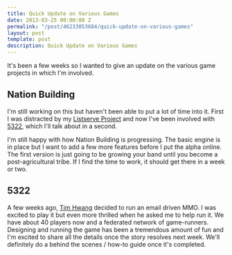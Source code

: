 ```yaml
---
title: Quick Update on Various Games
date: 2013-03-25 00:00:00 Z
permalink: "/post/46233053684/quick-update-on-various-games"
layout: post
template: post
description: Quick Update on Various Games
---
```


It's been a few weeks so I wanted to give an update on the various game projects in which I'm involved.

## Nation Building
I'm still working on this but haven't been able to put a lot of time into it. First I was distracted by my [Listserve Project](http://blog.randylubin.com/post/45633748006/results-from-the-listserve-experiment) and now I've been involved with [5322](http://brosephstalin.com/2013/03/12/5322-an-e-mail-based-mmo/), which I'll talk about in a second.

I'm still happy with how Nation Building is progressing. The basic engine is in place but I want to add a few more features before I put the alpha online. The first version is just going to be growing your band until you become a post-agricultural tribe. If I find the time to work, it should get there in a week or two.

## 5322

A few weeks ago, [Tim Hwang](http://brosephstalin.com/) decided to run an email driven MMO. I was excited to play it but even more thrilled when he asked me to help run it. We have about 40 players now and a federated network of game-runners. Designing and running the game has been a tremendous amount of fun and I'm excited to share all the details once the story resolves next week. We'll definitely do a behind the scenes / how-to guide once it's completed.